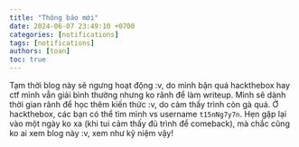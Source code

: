 ```yaml
---
title: "Thông báo mới"
date: 2024-06-07 23:49:10 +0700
categories: [notifications]
tags: [notifications]
authors: [toan]
toc: true
---
```

Tạm thời blog này sẽ ngưng hoạt động :v, do mình bận quá hackthebox hay ctf mình vẫn giải bình thường nhưng ko rãnh để làm writeup. Mình sẽ dành thời gian rãnh để học thêm kiến thức :v, do cảm thấy trình còn gà quá. Ở hackthebox, các bạn có thể tìm mình vs username `t15nNg7y7n`. Hẹn gặp lại vào một ngày ko xa (khi tui cảm thấy đủ trình để comeback), mà chắc cũng ko ai xem blog này :v, xem như kỹ niệm vậy!
